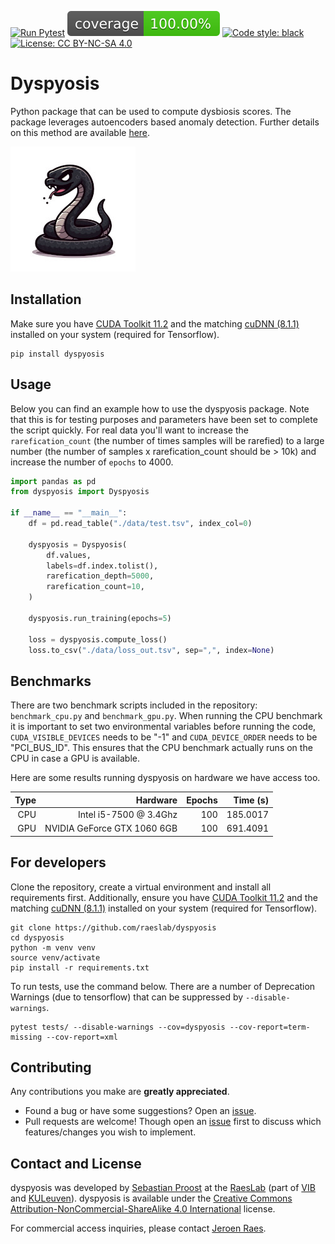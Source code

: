 [![Run Pytest](https://github.com/raeslab/dyspyosis/actions/workflows/autopytest.yml/badge.svg)](https://github.com/raeslab/dyspyosis/actions/workflows/autopytest.yml) [![Coverage](https://raw.githubusercontent.com/raeslab/dyspyosis/main/docs/coverage-badge.svg)](https://raw.githubusercontent.com/raeslab/dyspyosis/main/docs/coverage-badge.svg) [![Code style: black](https://img.shields.io/badge/code%20style-black-000000.svg)](https://github.com/psf/black) [![License: CC BY-NC-SA 4.0](https://img.shields.io/badge/License-CC%20BY--NC--SA%204.0-lightgrey.svg)](https://creativecommons.org/licenses/by-nc-sa/4.0/)

# Dyspyosis

Python package that can be used to compute dysbiosis scores. The package leverages autoencoders based
anomaly detection. Further details on this method are available [here](./docs/method.md).

![A gumpy black snake, minimalist illustration](./docs/img/dyspyosis_logo_small.jpg)

## Installation

Make sure you have [CUDA Toolkit 11.2] and the matching [cuDNN (8.1.1)] installed on your system (required for Tensorflow).

```commandline
pip install dyspyosis
```

## Usage

Below you can find an example how to use the dyspyosis package. Note that this is for testing purposes and parameters 
have been set to complete the script quickly. For real data you'll want to increase the ```rarefication_count``` (the 
number of times samples will be rarefied) to a large number (the number of samples x rarefication_count should be > 10k) 
and increase the number of ```epochs``` to 4000.

```python
import pandas as pd
from dyspyosis import Dyspyosis

if __name__ == "__main__":
    df = pd.read_table("./data/test.tsv", index_col=0)

    dyspyosis = Dyspyosis(
        df.values,
        labels=df.index.tolist(),
        rarefication_depth=5000,
        rarefication_count=10,
    )

    dyspyosis.run_training(epochs=5)

    loss = dyspyosis.compute_loss()
    loss.to_csv("./data/loss_out.tsv", sep=",", index=None)
```

## Benchmarks

There are two benchmark scripts included in the repository: ```benchmark_cpu.py``` and ```benchmark_gpu.py```. When
running the CPU benchmark it is important to set two environmental variables before running the code, ```CUDA_VISIBLE_DEVICES``` needs to be "-1"
and ```CUDA_DEVICE_ORDER``` needs to be "PCI_BUS_ID". This ensures that the CPU benchmark actually runs on the CPU in case a GPU is available.

Here are some results running dyspyosis on hardware we have access too.

| Type |                    Hardware | Epochs | Time (s) |
|-----:|----------------------------:|-------:|---------:|
|  CPU |      Intel i5-7500 @ 3.4Ghz |    100 | 185.0017 |
|  GPU | NVIDIA GeForce GTX 1060 6GB |    100 | 691.4091 |

## For developers

Clone the repository, create a virtual environment and install all requirements first. Additionally, ensure you have
[CUDA Toolkit 11.2] and the matching [cuDNN (8.1.1)] installed on your system (required for Tensorflow).

```commandline
git clone https://github.com/raeslab/dyspyosis
cd dyspyosis
python -m venv venv
source venv/activate
pip install -r requirements.txt
```

To run tests, use the command below. There are a number of Deprecation Warnings (due to tensorflow) that can be
suppressed by ```--disable-warnings```.

```commandline
pytest tests/ --disable-warnings --cov=dyspyosis --cov-report=term-missing --cov-report=xml
```

[CUDA Toolkit 11.2]: https://developer.nvidia.com/cuda-11.2.0-download-archive
[cuDNN (8.1.1)]: https://developer.nvidia.com/rdp/cudnn-archive

## Contributing

Any contributions you make are **greatly appreciated**.

  * Found a bug or have some suggestions? Open an [issue](https://github.com/raeslab/dyspyosis/issues).
  * Pull requests are welcome! Though open an [issue](https://github.com/raeslab/dyspyosis/issues) first to discuss which features/changes you wish to implement.

## Contact and License

dyspyosis was developed by [Sebastian Proost](https://sebastian.proost.science/) at the [RaesLab](https://raeslab.sites.vib.be/en) (part of [VIB](https://vib.be/en#/) and [KULeuven](https://www.kuleuven.be/english/kuleuven/index.html)). dyspyosis is available under the [Creative Commons Attribution-NonCommercial-ShareAlike 4.0 International](https://creativecommons.org/licenses/by-nc-sa/4.0/) license.

For commercial access inquiries, please contact [Jeroen Raes](mailto:jeroen.raes@kuleuven.vib.be).